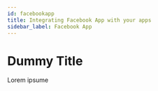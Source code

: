 ```yaml
---
id: facebookapp
title: Integrating Facebook App with your apps
sidebar_label: Facebook App
---
```


# Dummy Title
Lorem ipsume
